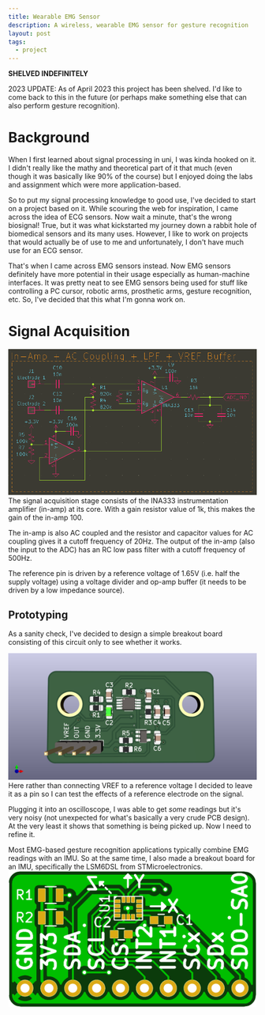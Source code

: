 ```yaml
---
title: Wearable EMG Sensor 
description: A wireless, wearable EMG sensor for gesture recognition
layout: post
tags:
  - project
---
```


**SHELVED INDEFINITELY**

2023 UPDATE: As of April 2023 this project has been shelved. I'd like to come back to this in the future (or perhaps make something else that can also perform gesture recognition).

# Background
When I first learned about signal processing in uni, I was kinda hooked on it. I didn't really like the mathy and theoretical part of it that much (even though it was basically like 90% of the course) but I enjoyed doing the labs and assignment which were more application-based. 

So to put my signal processing knowledge to good use, I've decided to start on a project based on it. While scouring the web for inspiration, I came across the idea of ECG sensors. Now wait a minute, that's the wrong biosignal! True, but it was what kickstarted my journey down a rabbit hole of biomedical sensors and its many uses. However, I like to work on projects that would actually be of use to me and unfortunately, I don't have much use for an ECG sensor. 

That's when I came across EMG sensors instead. Now EMG sensors definitely have more potential in their usage especially as human-machine interfaces. It was pretty neat to see EMG sensors being used for stuff like controlling a PC cursor, robotic arms, prosthetic arms, gesture recognition, etc. So, I've decided that this what I'm gonna work on. 


# Signal Acquisition
![image](/assets/in-amp.png)
The signal acquisition stage consists of the INA333 instrumentation amplifier (in-amp) at its core. With a gain resistor value of 1k, this makes the gain of the in-amp 100.

The in-amp is also AC coupled and the resistor and capacitor values for AC coupling gives it a cutoff frequency of 20Hz. The output of the in-amp (also the input to the ADC) has an RC low pass filter with a cutoff frequency of 500Hz. 

The reference pin is driven by a reference voltage of 1.65V (i.e. half the supply voltage) using a voltage divider and op-amp buffer (it needs to be driven by a low impedance source). 


## Prototyping
As a sanity check, I've decided to design a simple breakout board consisting of this circuit only to see whether it works. 

![image](/assets/v0.1.png)
Here rather than connecting VREF to a reference voltage I decided to leave it as a pin so I can test the effects of a reference electrode on the signal.

Plugging it into an oscilloscope, I was able to get _some_ readings but it's very noisy (not unexpected for what's basically a very crude PCB design). At the very least it shows that something is being picked up. Now I need to refine it. 

Most EMG-based gesture recognition applications typically combine EMG readings with an IMU. So at the same time, I also made a breakout board for an IMU, specifically the LSM6DSL from STMicroelectronics.
![image](/assets/lsm6dsl.png)
